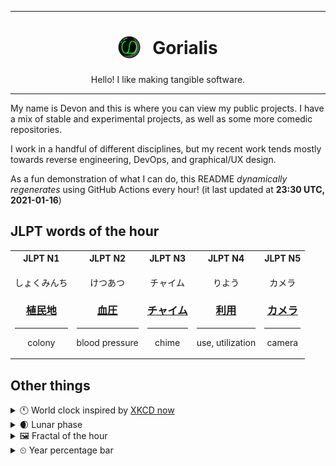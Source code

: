 ***

<h1 align="center">
<sub>
    <img src="readme/resources/avatar.png" height="36">
</sub>
&nbsp;
Gorialis
</h1>
<p align="center">
Hello! I like making tangible software.
</p>

***

My name is Devon and this is where you can view my public projects. I have a mix of stable and experimental projects, as well as some more comedic repositories.

I work in a handful of different disciplines, but my recent work tends mostly towards reverse engineering, DevOps, and graphical/UX design.

As a fun demonstration of what I can do, this README *dynamically regenerates* using GitHub Actions every hour! (it last updated at **23:30 UTC, 2021-01-16**)

<h2>JLPT words of the hour</h2>
<table>
    <tr>
        <th>JLPT N1</th>
        <th>JLPT N2</th>
        <th>JLPT N3</th>
        <th>JLPT N4</th>
        <th>JLPT N5</th>
    </tr>
    <tr>
        <td>
            <p align="center">しょくみんち</p>
            <h3 align="center"><b><a href="https://jisho.org/search/%E6%A4%8D%E6%B0%91%E5%9C%B0">植民地</a></b></h3>
            <hr>
            <p align="center">colony</p>
        </td>
        <td>
            <p align="center">けつあつ</p>
            <h3 align="center"><b><a href="https://jisho.org/search/%E8%A1%80%E5%9C%A7">血圧</a></b></h3>
            <hr>
            <p align="center">blood pressure</p>
        </td>
        <td>
            <p align="center">チャイム</p>
            <h3 align="center"><b><a href="https://jisho.org/search/%E3%83%81%E3%83%A3%E3%82%A4%E3%83%A0">チャイム</a></b></h3>
            <hr>
            <p align="center">chime</p>
        </td>
        <td>
            <p align="center">りよう</p>
            <h3 align="center"><b><a href="https://jisho.org/search/%E5%88%A9%E7%94%A8">利用</a></b></h3>
            <hr>
            <p align="center">use,<wbr> utilization</p>
        </td>
        <td>
            <p align="center">カメラ</p>
            <h3 align="center"><b><a href="https://jisho.org/search/%E3%82%AB%E3%83%A1%E3%83%A9">カメラ</a></b></h3>
            <hr>
            <p align="center">camera</p>
        </td>
    </tr>
</table>

<h2>Other things</h2>
<details>
<summary>🕚  World clock inspired by <a href="https://xkcd.com/now">XKCD now</a></summary>

> <img src="generated/now.png" width="512">

</details>
<details>
<summary>🌒 Lunar phase</summary>

The moon is approximately 14.81% through its phase (Waxing Crescent).

</details>
<details>
<summary>&#x1f5bc; Fractal of the hour</summary>

> <img src="generated/fractal.png" width="512">

</details>
<details>
<summary>&#x23f2; Year percentage bar</summary>
<pre><code>2021 [▁▁▁▁▁▁▁▁▁▁▁▁▁▁▁▁▁▁▁▁] 4.38%</code></pre>
</details>
